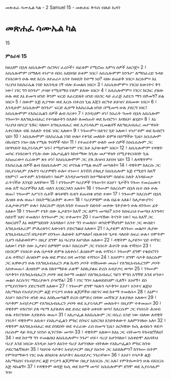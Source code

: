 ﻿
 መጽሐፈ ሳሙኤል ካል - 2 Samuel 15 - መጽሐፍ ቅዱስ ብሉይ ኪዳን
# መጽሐፈ ሳሙኤል ካል
15
### ምዕራፍ 15
ከዚህም በኋላ አቤሴሎም ሰረገላና ፈረሶች፥ በፊቱም የሚሮጡ አምሳ ሰዎች አዘጋጀ።
2 ፤ አቤሴሎምም በማለዳ ተነሥቶ በበሩ አደበባይ ይቆም ነበር፤ አቤሴሎምም ከንጉሥ ለማስፈረድ ጉዳይ የነበረውን ሁሉ ወደ እርሱ እየጠራ። አንተ ከወዴት ከተማ ነህ? ብሎ ይጠይቅ ነበር። እርሱም። እኔ ባሪያህ ከእስራኤል ነገድ ከአንዲቱ ነኝ ብሎ ይመልስ ነበር።
3 ፤ አቤሴሎምም። ነገርህ እውነትና ቅን ነው፤ ነገር ግን ከንጉሥ ታዝዞ የሚሰማህ የለም ይለው ነበር።
4 ፤ አቤሴሎምም። ነገርና ክርክር ያለው ሁሉ ወደ እኔ ይመጣ ዘንድ ቅንም ፍርድ እፈርድለት ዘንድ በአገር ላይ ፈራጅ አድርጎ ማን በሾመኝ? ይል ነበር።
5 ፤ ሰውም እጅ ሊነሣው ወደ እርሱ በቀረበ ጊዜ እጁን ዘርግቶ ይይዝና ይስመው ነበር።
6 ፤ እንዲሁም አቤሴሎም ከንጉሥ ፍርድ ሊሰማ ከእስራኤል ዘንድ በሚመጣ ሁሉ ያደርግ ነበር፤ አቤሴሎምም የእስራኤልን ሰዎች ልብ ሰረቀ።
7 ፤ እንዲህም ሆነ፤ ከአራት ዓመት በኋላ አቤሴሎም ንጉሡን። ለእግዚአብሔር የተሳልሁትን ስእለት ለመስጠት ወደ ኬብሮን፥ እባክህ፥ ልሂድ።
8 ፤ እኔ ባሪያህ በሶርያ ጌሹር ሳለሁ። እግዚአብሔር ወደ ኢየሩሳሌም ቢመልሰኝ ለእግዚአብሔር መሥዋዕት አቀርባለሁ ብዬ ስእለት ተስዬ ነበር አለው።
9 ፤ ንጉሡም። በደኅና ሂድ አለው፤ ተነሥቶም ወደ ኬብሮን ሄደ።
10 ፤ አቤሴሎምም በእስራኤል ነገድ ሁሉ። የቀንደ መለከት ድምፅ በሰማችሁ ጊዜ። አቤሴሎም በኬብሮን ነገሠ በሉ የሚሉ ጕበኞች ላከ።
11 ፤ የተጠሩትም ሁለት መቶ ሰዎች ከአቤሴሎም ጋር በየዋህነት ከኢየሩሳሌም ሄዱ፤ የሚሆነውንም ነገር ከቶ አያውቁም ነበር።
12 ፤ አቤሴሎምም የዳዊት መካር የነበረውን የጊሎ ሰው አኪጦፌልን ከከተማው ከጊሎ መሥዋዕት በሚያቀርብበት ጊዜ አስጠራው። ሴራውም ጽኑ ሆነ፤ ከአቤሴሎምም ጋር ያለ ሕዝብ እየበዛ ሄደ።
13 ፤ ለዳዊትም። የእስራኤል ሰዎች ልብ ከአቤሴሎም ጋር ሆኖአል የሚል ወሬኛ መጣለት።
14 ፤ ዳዊትም ከእርሱ ጋር በኢየሩሳሌም ያሉትን ባሪያዎቹን ሁሉ። ተነሡ፥ እንሽሽ ያለዚያ ከአቤሴሎም እጅ የሚድን ከእኛ የለምና፤ መጥቶም እንዳይዘን፥ ክፉም እንዳያመጣብን ከተማይቱንም በሰይፍ ስለት እንዳይመታ ፈጥናችሁ እንሂድ አላቸው።
15 ፤ የንጉሡም ባሪያዎች ንጉሡን። እነሆ፥ ጌታችን ንጉሡ የመረጠውን ሁሉ እኛ ባሪያዎችህ እሺ ብለን እናደርጋለን አሉት።
16 ፤ ንጉሡም ከእርሱም በኋላ ቤተ ሰቡ ሁሉ ወጡ፤ ንጉሡም አሥሩን ሴቶች ቁባቶቹን ቤቱን ይጠብቁ ዘንድ ተወ።
17 ፤ ንጉሡም ከእርሱም በኋላ ሕዝቡ ሁሉ ወጡ፥ በቤትሜርሐቅም ቆሙ።
18 ፤ ባሪያዎቹም ሁሉ በፊቱ አለፉ፤ ከሊታውያንና ፈሊታውያንም ሁሉ፥ ከእርሱም በኋላ ከጌት የመጡት ስድስት መቶው ጌትያውን ሁሉ በንጉሡ ፊት አለፉ።
19 ፤ ንጉሡም የጌት ሰው ኢታይን። ከእኛ ጋር ለምን መጣህ? አንተ ከስፍራህ የመጣህ እንግዳና ስደተኛ ነህና ተመለስ፥ ከንጉሡም ጋር ተቀመጥ።
20 ፤ የመጣኸው ትናንት ነው፤ ዛሬ ከእኛ ጋር ላዙርህን? እኔ ወደምሄድበት እሄዳለሁ፤ አንተ ግን ተመለስ፥ ወንድሞችህንም ከአንተ ጋር ውሰድ፥ እግዚአብሔርም ምሕረቱንና እውነቱን ያድርግልህ አለው።
21 ፤ ኢታይም ለንጉሡ መልሶ። ሕያው እግዚአብሔርን! በጌታዬም በንጉሡ ሕይወት እምላለሁ! በእውነት ጌታዬ ባለበት ስፍራ ሁሉ፥ በሞትም ቢሆን በሕይወትም፥ በዚያ ደግሞ እኔ ባሪያህ እሆናለሁ አለው።
22 ፤ ዳዊትም ኢታይን። ሂድ ተሻገር አለው፤ የጌት ሰው ኢታይና ሰዎቹም ሁሉ፥ ከእርሱም ጋር የነበሩት ሕፃናት ሁሉ ተሻገሩ።
23 ፤ በአገርም የነበሩት ሁሉ በታላቅ ድምፅ አለቀሱ፤ ሕዝቡም ሁሉ ተሻገሩ፥ ንጉሡም ደግሞ የቄድሮንን ፈፋ ተሻገረ፤ ሕዝቡም ሁሉ ወደ ምድረ በዳ መንገድ ተሻገሩ።
24 ፤ እነሆም፥ ደግሞ ሳዶቅ ከእርሱም ጋር ሌዋውያን ሁሉ የእግዚአብሔርን ቃል ኪዳን ታቦት ተሸክመው መጡ፤ የእግዚአብሔርንም ታቦት አስቀመጡ፥ ሕዝቡም ሁሉ ከከተማይቱ ፈጽሞ እስኪያልፍ ድረስ አብያታር ወጣ።
25 ፤ ንጉሡም ሳዶቅን። የእግዚአብሔርን ታቦት ወደ ከተማ መልስ፤ በእግዚአብሔር ዓይን ሞገስ አግኝቼ እንደ ሆንሁ፥ መልሶ እርሱንና ማደሪያውን ያሳየኛል፤
26 ፤ ነገር ግን። አልወድድህም ቢለኝ፥ እነሆኝ፥ ደስ የሚያሰኘውን ያድርግብኝ አለው።
27 ፤ ንጉሡም ደግሞ ካህኑን ሳዶቅን። እነሆ፥ አንተና ልጅህ አኪማአስ የአብያታርም ልጅ ዮናታን ሁለቱ ልጆቻችሁ በደኅና ወደ ከተማ ተመለሱ።
28 ፤ እኔም፥ እነሆ፥ ከእናንተ ዘንድ ወሬ እስኪመጣልኝ ድረስ በምድረ በዳው መሻገርያ እቆያለሁ አለው።
29 ፤ ሳዶቅም አብያታርም የእግዚአብሔርን ታቦት ወደ ኢየሩሳሌም መለሱት፥ በዚያም ተቀመጡ።
30 ፤ ዳዊትም ተከናንቦ ያለ ጫማ እያለቀሰ ወደ ደብረ ዘይት ዐቀበት ወጣ፤ ከእርሱም ጋር የነበሩት ሕዝብ ሁሉ ተከናንበው እያለቀሱ ወጡ።
31 ፤ አኪጦፌል ከአቤሴሎም ጋር በሴራ አንድ ነው ብለው ለዳዊት ነገሩት፤ ዳዊትም። አቤቱ፥ የአኪጦፌልን ምክር ስንፍና አድርገህ እንድትለውጥ እለምንሃለሁ አለ።
32 ፤ ዳዊትም ለእግዚአብሔር ወደ ሰገደበት ወደ ተራራው ራስ በመጣ ጊዜ፥ አርካዊው ኩሲ ልብሱን ቀድዶ በራሱም ላይ ትቢያ ነስንሶ ሊገናኘው መጣ።
33 ፤ ዳዊትም አለው። ከእኔ ጋር ብትመጣ ትከብደኛለህ፤
34 ፤ ወደ ከተማ ግን ተመልሰህ ለአቤሴሎም። ንጉሥ ሆይ፥ ባሪያ እሆንሃለሁ፤ አስቀድሞ ለአባትህ ባሪያ እንደ ነበርሁ እንዲሁ አሁን ለአንተ ባሪያ እሆንሃለሁ ብትለው የአኪጦፌልን ምክር ከንቱ ታደርግልኛለህ።
35 ፤ ካህናቱ ሳዶቅና አብያታርም በዚያ ከአንተ ጋር አይደሉምን? ከንጉሡ ቤትም የምትሰማውን ነገር ሁሉ ለካህናቱ ለሳዶቅና ለአብያታር ንገራቸው።
36 ፤ እነሆ፥ የሳዶቅ ልጅ አኪማአስና የአብያታር ልጅ ዮናታን ልጆቻቸው በዚያ ከእነርሱ ጋር አሉ፤ የምትሰሙትን ሁሉ በእነርሱ እጅ ላኩልኝ።
37 ፤ የዳዊትም ወዳጅ ኩሲ ወደ ከተማ መጣ፤ አቤሴሎምም ደግሞ ወደ ኢየሩሳሌም ገባ።
